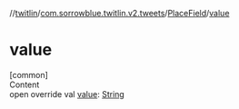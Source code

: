 //[twitlin](../../index.md)/[com.sorrowblue.twitlin.v2.tweets](../index.md)/[PlaceField](index.md)/[value](value.md)



# value  
[common]  
Content  
open override val [value](value.md): [String](https://kotlinlang.org/api/latest/jvm/stdlib/kotlin/-string/index.html)  



